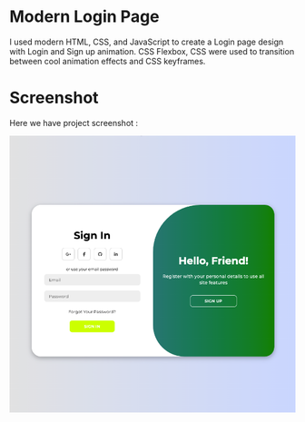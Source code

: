 # Modern Login Page
I used modern HTML, CSS, and JavaScript to create a Login page design with Login and Sign up animation. CSS Flexbox, CSS  were used to transition between cool animation effects and CSS keyframes.

# Screenshot
Here we have project screenshot :

![screenshot](Login.png)

